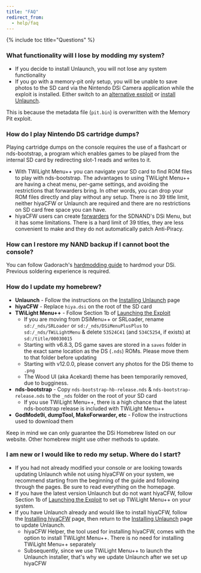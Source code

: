 ```yaml
---
title: "FAQ"
redirect_from:
  - help/faq
---
```

{% include toc title="Questions" %}

### What functionality will I lose by modding my system?
- If you decide to install Unlaunch, you will not lose any system functionality
- If you go with a memory-pit only setup, you will be unable to save photos to the SD card via the Nintendo DSi Camera application while the exploit is installed. Either switch to an [alternative exploit](alternative-exploits) or [install Unlaunch](/installing-unlaunch).

This is because the metadata file (`pit.bin`) is overwritten with the Memory Pit exploit.

### How do I play Nintendo DS cartridge dumps?
Playing cartridge dumps on the console requires the use of a flashcart or nds-bootstrap, a program which enables games to be played from the internal SD card by redirecting slot-1 reads and writes to it.
- With TWiLight Menu++ you can navigate your SD card to find ROM files to play with nds-bootstrap. The advantages to using TWiLight Menu++ are having a cheat menu, per-game settings, and avoiding the restrictions that forwarders bring. In other words, you can drop your ROM files directly and play without any setup. There is no 39 title limit, neither hiyaCFW or Unlaunch are required and there are no restrictions on SD card free space you can have.
- hiyaCFW users can create [forwarders](nds-bootstrap-forwarders) for the SDNAND's DSi Menu, but it has some limitations. There is a hard limit of 39 titles, they are less convenient to make and they do not automatically patch Anti-Piracy.

### How can I restore my NAND backup if I cannot boot the console?
You can follow Gadorach's [hardmodding guide](https://web.archive.org/web/20151102221503/https://gbatemp.net/threads/dsi-downgrading-the-complete-guide.393682/) to hardmod your DSi. Previous soldering experience is required.

### How do I update my homebrew?
- **Unlaunch** - Follow the instructions on the [Installing Unlaunch](/installing-unlaunch) page
- **hiyaCFW** - Replace `hiya.dsi` on the root of the SD card
- **TWiLight Menu++** - Follow Section 1b of [Launching the Exploit](launching-the-exploit#twilight-menu)
   - If you are moving from DSiMenu++ or SRLoader, rename `sd:/_nds/SRLoader` or `sd:/_nds/DSiMenuPlusPlus` to `sd:/_nds/TWiLightMenu` & delete `53524C41` (and `534C5254`, if exists) at `sd:/title/00030015`
   - Starting with v6.8.3, DS game saves are stored in a `saves` folder in the exact same location as the DS (`.nds`) ROMs. Please move them to that folder before updating
   - Starting with v12.0.0, please convert any photos for the DSi theme to `.png`
   - The Wood UI (aka Acekard) theme has been temporarily removed, due to bugginess.
- **nds-bootstrap** - Copy `nds-bootstrap-hb-release.nds` & `nds-bootstrap-release.nds` to the `_nds` folder on the root of your SD card
   - If you use TWiLight Menu++, there is a high chance that the latest nds-bootstrap release is included with TWiLight Menu++
- **GodMode9i, dumpTool, MakeForwarder, etc** - Follow the instructions used to download them

Keep in mind we can only guarantee the DSi Homebrew listed on our website. Other homebrew might use other methods to update.

### I am new or I would like to redo my setup. Where do I start?
- If you had not already modified your console or are looking towards updating Unlaunch while not using hiyaCFW on your system, we recommend starting from the beginning of the guide and following through the pages. Be sure to read everything on the homepage.
- If you have the latest version Unlaunch but do not want hiyaCFW, follow Section 1b of [Launching the Exploit](launching-the-exploit#twilight-menu) to set up TWiLight Menu++ on your system.
- If you have Unlaunch already and would like to install hiyaCFW, follow the [Installing hiyaCFW](installing-hiyacfw) page, then return to the [Installing Unlaunch](installing-unlaunch) page to update Unlaunch.
   - hiyaCFW Helper, the tool used for installing hiyaCFW, comes with the option to install TWiLight Menu++. There is no need for installing TWiLight Menu++ separately
   - Subsequently, since we use TWiLight Menu++ to launch the Unlaunch installer, that's why we update Unlaunch after we set up hiyaCFW